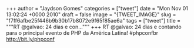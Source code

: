 
+++
author = "Jaydson Gomes"
categories = ["tweet"]
date = "Mon Nov 01 13:02:24 +0000 2010"
draft = false
image = "{TWEET_IMAGE}"
slug = "f7ff6afbe25f446b9b30b17b8072e9f65f85ae6a"
tags = ["tweet"]
title = """RT @galvao: 24 dias e con..."""
+++
RT @galvao: 24 dias e contando para o principal evento de PHP da América Latina! #phpconfbr http://bit.ly/phpconf
